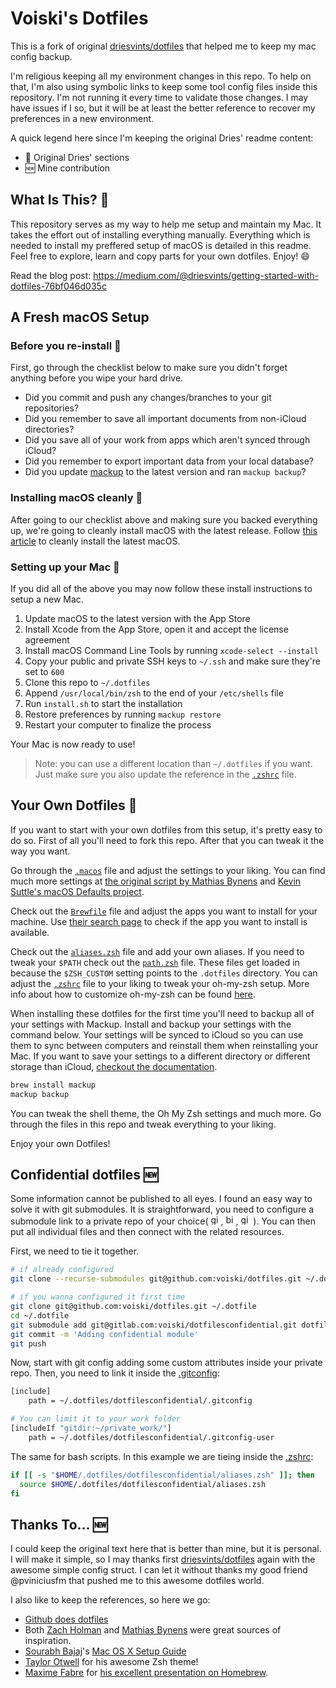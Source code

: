 # Voiski's Dotfiles

This is a fork of original [driesvints/dotfiles](https://github.com/driesvints/dotfiles)
that helped me to keep my mac config backup.

I'm religious keeping all my environment changes in this repo.  To help on that,
I'm also using symbolic links to keep some tool config files inside this
repository. I'm not running it every time to validate those changes. I may have
issues if I so, but it will be at least the better reference to recover my
preferences in a new environment.

A quick legend here since I'm keeping the original Dries' readme content:
* :repeat: Original Dries' sections
* :new: Mine contribution

## What Is This? :repeat:

This repository serves as my way to help me setup and maintain my Mac. It takes the effort out of installing everything manually. Everything which is needed to install my preffered setup of macOS is detailed in this readme. Feel free to explore, learn and copy parts for your own dotfiles. Enjoy! :smile:

Read the blog post: https://medium.com/@driesvints/getting-started-with-dotfiles-76bf046d035c

## A Fresh macOS Setup

### Before you re-install :repeat:

First, go through the checklist below to make sure you didn't forget anything before you wipe your hard drive.

- Did you commit and push any changes/branches to your git repositories?
- Did you remember to save all important documents from non-iCloud directories?
- Did you save all of your work from apps which aren't synced through iCloud?
- Did you remember to export important data from your local database?
- Did you update [mackup](https://github.com/lra/mackup) to the latest version and ran `mackup backup`?

### Installing macOS cleanly :repeat:

After going to our checklist above and making sure you backed everything up, we're going to cleanly install macOS with the latest release. Follow [this article](https://www.imore.com/how-do-clean-install-macos) to cleanly install the latest macOS.

### Setting up your Mac :repeat:

If you did all of the above you may now follow these install instructions to setup a new Mac.

1. Update macOS to the latest version with the App Store
2. Install Xcode from the App Store, open it and accept the license agreement
3. Install macOS Command Line Tools by running `xcode-select --install`
4. Copy your public and private SSH keys to `~/.ssh` and make sure they're set to `600`
5. Clone this repo to `~/.dotfiles`
6. Append `/usr/local/bin/zsh` to the end of your `/etc/shells` file
7. Run `install.sh` to start the installation
8. Restore preferences by running `mackup restore`
9. Restart your computer to finalize the process

Your Mac is now ready to use!

> Note: you can use a different location than `~/.dotfiles` if you want. Just make sure you also update the reference in the [`.zshrc`](./.zshrc) file.

## Your Own Dotfiles :repeat:

If you want to start with your own dotfiles from this setup, it's pretty easy to do so. First of all you'll need to fork this repo. After that you can tweak it the way you want.

Go through the [`.macos`](./.macos) file and adjust the settings to your liking. You can find much more settings at [the original script by Mathias Bynens](https://github.com/mathiasbynens/dotfiles/blob/master/.macos) and [Kevin Suttle's macOS Defaults project](https://github.com/kevinSuttle/MacOS-Defaults).

Check out the [`Brewfile`](./Brewfile) file and adjust the apps you want to install for your machine. Use [their search page](https://caskroom.github.io/search) to check if the app you want to install is available.

Check out the [`aliases.zsh`](./aliases.zsh) file and add your own aliases. If you need to tweak your `$PATH` check out the [`path.zsh`](./path.zsh) file. These files get loaded in because the `$ZSH_CUSTOM` setting points to the `.dotfiles` directory. You can adjust the [`.zshrc`](./.zshrc) file to your liking to tweak your oh-my-zsh setup. More info about how to customize oh-my-zsh can be found [here](https://github.com/robbyrussell/oh-my-zsh/wiki/Customization).

When installing these dotfiles for the first time you'll need to backup all of your settings with Mackup. Install and backup your settings with the command below. Your settings will be synced to iCloud so you can use them to sync between computers and reinstall them when reinstalling your Mac. If you want to save your settings to a different directory or different storage than iCloud, [checkout the documentation](https://github.com/lra/mackup/blob/master/doc/README.md#storage).

```zsh
brew install mackup
mackup backup
```

You can tweak the shell theme, the Oh My Zsh settings and much more. Go through the files in this repo and tweak everything to your liking.

Enjoy your own Dotfiles!

## Confidential dotfiles :new:

Some information cannot be published to all eyes. I found an easy way to solve it with git submodules. It is straightforward, you need to configure a submodule link to a private repo of your choice(
<a href="gitlab.com"><img alt="gitlab.com" src="https://about.gitlab.com/ico/favicon.ico"  height="16" width="16"></a>,
<a href="bitbucket.org"><img alt="bitbucket.org" src="https://bitbucket.org/favicon.ico"  height="16" width="16"></a>,
<a href="github.com"><img alt="github.com" src="https://assets-cdn.github.com/favicon.ico"  height="16" width="16"></a>
). You can then put all individual files and then connect with the related resources.

First, we need to tie it together.
```bash
# if already configured
git clone --recurse-submodules git@github.com:voiski/dotfiles.git ~/.dotfile

# if you wanna configured it first time
git clone git@github.com:voiski/dotfiles.git ~/.dotfile
cd ~/.dotfile
git submodule add git@gitlab.com:voiski/dotfilesconfidential.git dotfilesconfidential
git commit -m 'Adding confidential module'
git push
```

Now, start with git config adding some custom attributes inside your private repo. Then, you need to link it inside the [.gitconfig](.gitconfig):
```bash
[include]
	path = ~/.dotfiles/dotfilesconfidential/.gitconfig

# You can limit it to your work folder
[includeIf "gitdir:~/private_work/"]
	path = ~/.dotfiles/dotfilesconfidential/.gitconfig-user
```

The same for bash scripts. In this example we are tieing inside the [.zshrc](.zshrc):
```bash
if [[ -s "$HOME/.dotfiles/dotfilesconfidential/aliases.zsh" ]]; then
  source $HOME/.dotfiles/dotfilesconfidential/aliases.zsh
fi
```

## Thanks To... :new:

I could keep the original text here that is better than mine, but it is personal. I will make it simple, so I may thanks first [driesvints/dotfiles](https://github.com/driesvints/dotfiles) again with the awesome simple config struct. I can let it without thanks my good friend @pviniciusfm that pushed me to this awesome dotfiles world.

I also like to keep the references, so here we go:
* [Github does dotfiles](https://dotfiles.github.io/)
* Both [Zach Holman](https://github.com/holman/dotfiles) and [Mathias Bynens](https://github.com/mathiasbynens/dotfiles) were great sources of inspiration.
* [Sourabh Bajaj](https://twitter.com/sb2nov/)'s [Mac OS X Setup Guide](http://sourabhbajaj.com/mac-setup/)
* [Taylor Otwell](https://twitter.com/taylorotwell) for his awesome Zsh theme!
* [Maxime Fabre](https://twitter.com/anahkiasen) for [his excellent presentation on Homebrew](https://speakerdeck.com/anahkiasen/a-storm-homebrewin).
